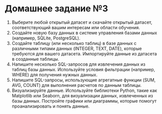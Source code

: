 # Домашнее задание №3
1. Выберите любой открытый датасет и скачайте открытый датасет,
соответствующий вашим интересам или области обучения.
2. Создайте новую базу данных в системе управления базами данных
(например, SQLite, PostgreSQL).
3. Создайте таблицу (или несколько таблиц) в базе данных с различными
типами данных (INTEGER, TEXT, DATE), которые требуются для вашего датасета.
Импортируйте данные из датасета в созданные таблицы.
4. Напишите несколько SQL-запросов для извлечения данных из таблиц базы
данных. Используйте условия фильтрации (например, WHERE) для получения
нужных данных.
5. Напишите SQL-запросы, использующие агрегатные функции (SUM, AVG,
COUNT) для выполнения расчетов по данным таблицы.
6. Визуализируйте данные. Используйте библиотеки Python, такие как Matplotlib
или Seaborn, для визуализации данных, извлеченных из базы данных.
Постройте графики или диаграммы, которые помогут проанализировать и
понять данные.